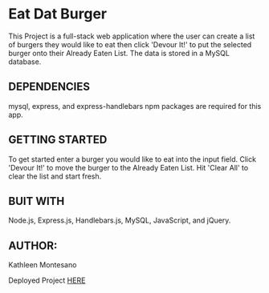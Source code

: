 # Eat Dat Burger

This Project is a full-stack web application where the user can create a list of burgers they would like to eat then click 'Devour It!' to put the selected burger onto their Already Eaten List. The data is stored in a MySQL database. 

## DEPENDENCIES

mysql, express, and express-handlebars npm packages are required for this app.

## GETTING STARTED

To get started enter a burger you would like to eat into the input field. Click 'Devour It!' to move the burger to the Already Eaten List. Hit 'Clear All' to clear the list and start fresh. 

## BUIT WITH

Node.js, Express.js, Handlebars.js, MySQL, JavaScript, and jQuery.

## AUTHOR: 

Kathleen Montesano

Deployed Project [HERE](https://thawing-dusk-85754.herokuapp.com)






